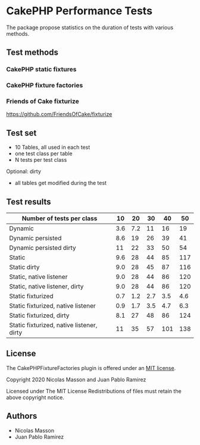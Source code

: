 # CakePHP Performance Tests

The package propose statistics on the duration of tests with various methods.

## Test methods

### CakePHP static fixtures

### CakePHP fixture factories

### Friends of Cake fixturize

https://github.com/FriendsOfCake/fixturize 


## Test set
- 10 Tables, all used in each test
- one test class per table
- N tests per test class

Optional: dirty
- all tables get modified during the test

## Test results

| Number of tests per class                 | 10  | 20  | 30  | 40  | 50  |
| ----------------------------------------- | --- | --- | --- | --- | --- |
| Dynamic                                   | 3.6 | 7.2 | 11  | 16  | 19  |
| Dynamic persisted                         | 8.6 | 19  | 26  | 39  | 41  |
| Dynamic persisted dirty                   | 11  | 22  | 33  | 50  | 54  |
| Static                                    | 9.6 | 28  | 44  | 85  | 117 |
| Static dirty                              | 9.0 | 28  | 45  | 87  | 116 |   
| Static, native listener                   | 9.0 | 28  | 44  | 86  | 120 |
| Static, native listener, dirty            | 9.0 | 28  | 44  | 86  | 120 |  
| Static fixturized                         | 0.7 | 1.2 | 2.7 | 3.5 | 4.6 | 
| Static fixturized, native listener        | 0.9 | 1.7 | 3.5 | 4.7 | 6.3 | 
| Static fixturized, dirty                  | 8.1 | 27  | 48  | 86  | 124 | 
| Static fixturized, native listener, dirty | 11  | 35  | 57  | 101 | 138 | 

## License

The CakePHPFixtureFactories plugin is offered under an [MIT license](https://opensource.org/licenses/mit-license.php).

Copyright 2020 Nicolas Masson and Juan Pablo Ramirez

Licensed under The MIT License Redistributions of files must retain the above copyright notice.

## Authors
* Nicolas Masson
* Juan Pablo Ramirez 
